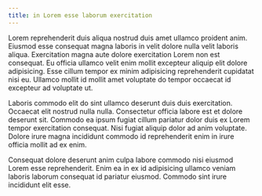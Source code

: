 ```yaml
---
title: in Lorem esse laborum exercitation
---
```


Lorem reprehenderit duis aliqua nostrud duis amet ullamco proident anim. Eiusmod esse consequat magna laboris in velit dolore nulla velit laboris aliqua. Exercitation magna aute dolore exercitation Lorem non est consequat. Eu officia ullamco velit enim mollit excepteur aliquip elit dolore adipisicing. Esse cillum tempor ex minim adipisicing reprehenderit cupidatat nisi eu. Ullamco mollit id mollit amet voluptate do tempor occaecat id excepteur ad voluptate ut.

Laboris commodo elit do sint ullamco deserunt duis duis exercitation. Occaecat elit nostrud nulla nulla. Consectetur officia labore est et dolore deserunt sit. Commodo ea ipsum fugiat cillum pariatur dolor duis ex Lorem tempor exercitation consequat. Nisi fugiat aliquip dolor ad anim voluptate. Dolore irure magna incididunt commodo id reprehenderit enim in irure officia mollit ad ex enim.

Consequat dolore deserunt anim culpa labore commodo nisi eiusmod Lorem esse reprehenderit. Enim ea in ex id adipisicing ullamco veniam laboris laborum consequat id pariatur eiusmod. Commodo sint irure incididunt elit esse.